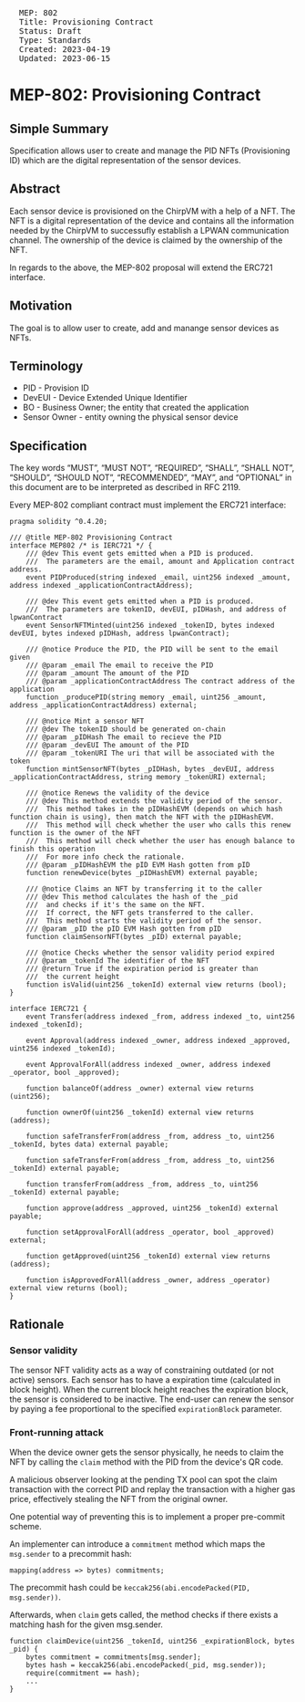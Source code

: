 <pre>
  MEP: 802
  Title: Provisioning Contract
  Status: Draft
  Type: Standards
  Created: 2023-04-19
  Updated: 2023-06-15
</pre>

# MEP-802: Provisioning Contract

## Simple Summary

Specification allows user to create and manage the PID NFTs (Provisioning ID) which are the digital representation of the sensor devices.

## Abstract

Each sensor device is provisioned on the ChirpVM with a help of a NFT. The NFT is a digital representation of the device and contains all the information needed by the ChirpVM to successufly establish a LPWAN communication channel. The ownership of the device is claimed by the ownership of the NFT.

In regards to the above, the MEP-802 proposal will extend the ERC721 interface.

## Motivation

The goal is to allow user to create, add and manange sensor devices as NFTs.

## Terminology

- PID - Provision ID
- DevEUI - Device Extended Unique Identifier
- BO - Business Owner; the entity that created the application
- Sensor Owner - entity owning the physical sensor device

## Specification

The key words “MUST”, “MUST NOT”, “REQUIRED”, “SHALL”, “SHALL NOT”, “SHOULD”, “SHOULD NOT”, “RECOMMENDED”, “MAY”, and “OPTIONAL” in this document are to be interpreted as described in RFC 2119.

Every MEP-802 compliant contract must implement the ERC721 interface:

```solidity=
pragma solidity ^0.4.20;

/// @title MEP-802 Provisioning Contract
interface MEP802 /* is IERC721 */ {
    /// @dev This event gets emitted when a PID is produced.
    ///  The parameters are the email, amount and Application contract address.
    event PIDProduced(string indexed _email, uint256 indexed _amount, address indexed _applicationContractAddress);

    /// @dev This event gets emitted when a PID is produced.
    ///  The parameters are tokenID, devEUI, pIDHash, and address of lpwanContract
    event SensorNFTMinted(uint256 indexed _tokenID, bytes indexed devEUI, bytes indexed pIDHash, address lpwanContract);

    /// @notice Produce the PID, the PID will be sent to the email given
    /// @param _email The email to receive the PID
    /// @param _amount The amount of the PID
    /// @param _applicationContractAddress The contract address of the application
    function _producePID(string memory _email, uint256 _amount, address _applicationContractAddress) external;

    /// @notice Mint a sensor NFT
    /// @dev The tokenID should be generated on-chain
    /// @param _pIDHash The email to recieve the PID
    /// @param _devEUI The amount of the PID
    /// @param _tokenURI The uri that will be associated with the token
    function mintSensorNFT(bytes _pIDHash, bytes _devEUI, address _applicationContractAddress, string memory _tokenURI) external;

    /// @notice Renews the validity of the device
    /// @dev This method extends the validity period of the sensor.
    ///  This method takes in the pIDHashEVM (depends on which hash function chain is using), then match the NFT with the pIDHashEVM.
    ///  This method will check whether the user who calls this renew function is the owner of the NFT
    ///  This method will check whether the user has enough balance to finish this operation
    ///  For more info check the rationale.
    /// @param _pIDHashEVM the pID EVM Hash gotten from pID
    function renewDevice(bytes _pIDHashEVM) external payable;

    /// @notice Claims an NFT by transferring it to the caller
    /// @dev This method calculates the hash of the _pid
    ///  and checks if it's the same on the NFT.
    ///  If correct, the NFT gets transferred to the caller.
    ///  This method starts the validity period of the sensor.
    /// @param _pID the pID EVM Hash gotten from pID
    function claimSensorNFT(bytes _pID) external payable;

    /// @notice Checks whether the sensor validity period expired
    /// @param _tokenId The identifier of the NFT
    /// @return True if the expiration period is greater than
    ///  the current height
    function isValid(uint256 _tokenId) external view returns (bool);
}

interface IERC721 {
    event Transfer(address indexed _from, address indexed _to, uint256 indexed _tokenId);

    event Approval(address indexed _owner, address indexed _approved, uint256 indexed _tokenId);

    event ApprovalForAll(address indexed _owner, address indexed _operator, bool _approved);

    function balanceOf(address _owner) external view returns (uint256);

    function ownerOf(uint256 _tokenId) external view returns (address);

    function safeTransferFrom(address _from, address _to, uint256 _tokenId, bytes data) external payable;

    function safeTransferFrom(address _from, address _to, uint256 _tokenId) external payable;

    function transferFrom(address _from, address _to, uint256 _tokenId) external payable;

    function approve(address _approved, uint256 _tokenId) external payable;

    function setApprovalForAll(address _operator, bool _approved) external;

    function getApproved(uint256 _tokenId) external view returns (address);

    function isApprovedForAll(address _owner, address _operator) external view returns (bool);
}
```

## Rationale

### Sensor validity

The sensor NFT validity acts as a way of constraining outdated (or not active) sensors. Each sensor has to have a expiration time (calculated in block height). When the current block height reaches the expiration block, the sensor is considered to be inactive. The end-user can renew the sensor by paying a fee proportional to the specified `expirationBlock` parameter.

### Front-running attack

When the device owner gets the sensor physically, he needs to claim the NFT by calling the `claim` method with the PID from the device's QR code.

A malicious observer looking at the pending TX pool can spot the claim transaction with the correct PID and replay the transaction with a higher gas price, effectively stealing the NFT from the original owner.

One potential way of preventing this is to implement a proper pre-commit scheme.

An implementer can introduce a `commitment` method which maps the `msg.sender` to a precommit hash:

`mapping(address => bytes) commitments;`

The precommit hash could be `keccak256(abi.encodePacked(PID, msg.sender))`.

Afterwards, when `claim` gets called, the method checks if there exists a matching hash for the given msg.sender.

```solidity
function claimDevice(uint256 _tokenId, uint256 _expirationBlock, bytes _pid) {
    bytes commitment = commitments[msg.sender];
    bytes hash = keccak256(abi.encodePacked(_pid, msg.sender));
    require(commitment == hash);
    ...
}
```
